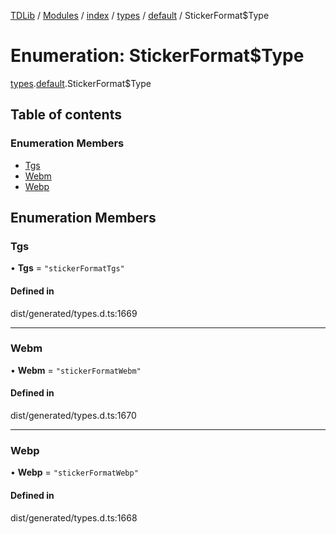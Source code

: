 [TDLib](../README.md) / [Modules](../modules.md) / [index](../modules/index.md) / [types](../modules/index.types.md) / [default](../modules/index.types.default.md) / StickerFormat$Type

# Enumeration: StickerFormat$Type

[types](../modules/index.types.md).[default](../modules/index.types.default.md).StickerFormat$Type

## Table of contents

### Enumeration Members

- [Tgs](index.types.default.StickerFormat_Type.md#tgs)
- [Webm](index.types.default.StickerFormat_Type.md#webm)
- [Webp](index.types.default.StickerFormat_Type.md#webp)

## Enumeration Members

### Tgs

• **Tgs** = ``"stickerFormatTgs"``

#### Defined in

dist/generated/types.d.ts:1669

___

### Webm

• **Webm** = ``"stickerFormatWebm"``

#### Defined in

dist/generated/types.d.ts:1670

___

### Webp

• **Webp** = ``"stickerFormatWebp"``

#### Defined in

dist/generated/types.d.ts:1668
